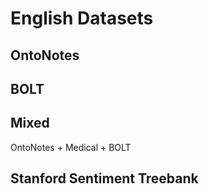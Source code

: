 # English Datasets

## OntoNotes


## BOLT

## Mixed

OntoNotes + Medical + BOLT

## Stanford Sentiment Treebank